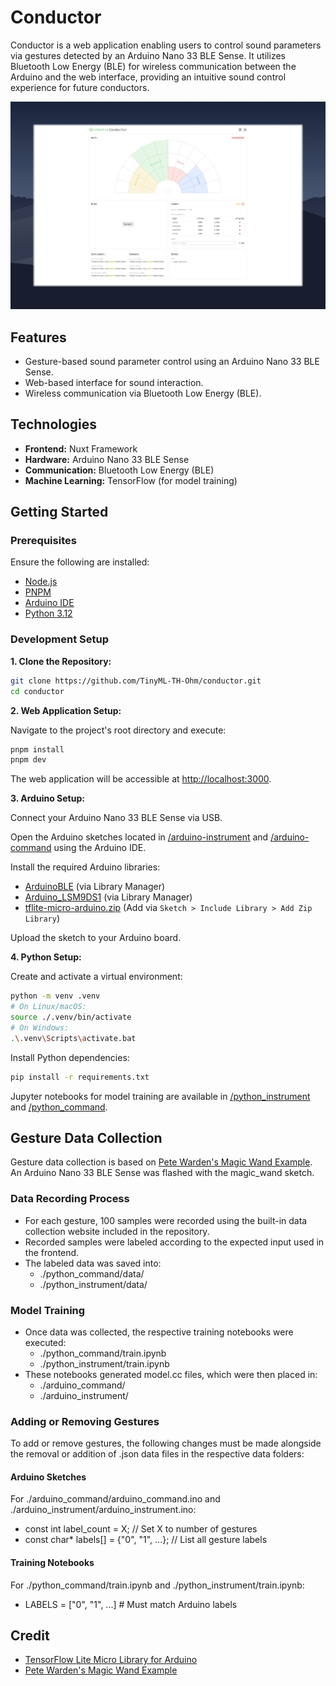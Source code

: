 # Conductor

Conductor is a web application enabling users to control sound parameters via gestures detected by an Arduino Nano 33 BLE Sense. It utilizes Bluetooth Low Energy (BLE) for wireless communication between the Arduino and the web interface, providing an intuitive sound control experience for future conductors.

![Conductor Web Interface](./preview.png 'Conductor Web Interface')

## Features

- Gesture-based sound parameter control using an Arduino Nano 33 BLE Sense.
- Web-based interface for sound interaction.
- Wireless communication via Bluetooth Low Energy (BLE).

## Technologies

- **Frontend:** Nuxt Framework
- **Hardware:** Arduino Nano 33 BLE Sense
- **Communication:** Bluetooth Low Energy (BLE)
- **Machine Learning:** TensorFlow (for model training)

## Getting Started

### Prerequisites

Ensure the following are installed:

- [Node.js](https://nodejs.org/)
- [PNPM](https://pnpm.io/installation)
- [Arduino IDE](https://www.arduino.cc/en/software)
- [Python 3.12](https://www.python.org/downloads/)

### Development Setup

**1. Clone the Repository:**

```bash
git clone https://github.com/TinyML-TH-Ohm/conductor.git
cd conductor
```

**2. Web Application Setup:**

Navigate to the project's root directory and execute:

```bash
pnpm install
pnpm dev
```

The web application will be accessible at [http://localhost:3000](http://localhost:3000).

**3. Arduino Setup:**

Connect your Arduino Nano 33 BLE Sense via USB.

Open the Arduino sketches located in [/arduino-instrument](/arduino-instrument) and [/arduino-command](/arduino-command) using the Arduino IDE.

Install the required Arduino libraries:

- [ArduinoBLE](https://docs.arduino.cc/libraries/arduinoble/) (via Library Manager)
- [Arduino_LSM9DS1](https://github.com/arduino-libraries/Arduino_LSM9DS1) (via Library Manager)
- [tflite-micro-arduino.zip](/tflite-micro-arduino.zip) (Add via `Sketch > Include Library > Add Zip Library`)

Upload the sketch to your Arduino board.

**4. Python Setup:**

Create and activate a virtual environment:

```bash
python -m venv .venv
# On Linux/macOS:
source ./.venv/bin/activate
# On Windows:
.\.venv\Scripts\activate.bat
```

Install Python dependencies:

```bash
pip install -r requirements.txt
```

Jupyter notebooks for model training are available in [/python_instrument](/python_instrument) and [/python_command](/python_command).

## Gesture Data Collection
Gesture data collection is based on [Pete Warden's Magic Wand Example](https://github.com/petewarden/magic_wand). An Arduino Nano 33 BLE Sense was flashed with the magic_wand sketch.
### Data Recording Process
- For each gesture, 100 samples were recorded using the built-in data collection website included in the repository.
- Recorded samples were labeled according to the expected input used in the frontend.
- The labeled data was saved into:
  - ./python_command/data/
  - ./python_instrument/data/
### Model Training
- Once data was collected, the respective training notebooks were executed:
  - ./python_command/train.ipynb
  - ./python_instrument/train.ipynb
- These notebooks generated model.cc files, which were then placed in:
  - ./arduino_command/
  - ./arduino_instrument/
### Adding or Removing Gestures
To add or remove gestures, the following changes must be made alongside the removal or addition of .json data files in the respective data folders:
#### Arduino Sketches
For ./arduino_command/arduino_command.ino and ./arduino_instrument/arduino_instrument.ino:
- const int label_count = X; // Set X to number of gestures
- const char* labels[] = {"0", "1", ...}; // List all gesture labels
#### Training Notebooks
For ./python_command/train.ipynb and ./python_instrument/train.ipynb:
- LABELS = ["0", "1", ...]  # Must match Arduino labels

## Credit

- [TensorFlow Lite Micro Library for Arduino](https://github.com/tensorflow/tflite-micro-arduino-examples#how-to-install)
- [Pete Warden's Magic Wand Example](https://github.com/petewarden/magic_wand)

